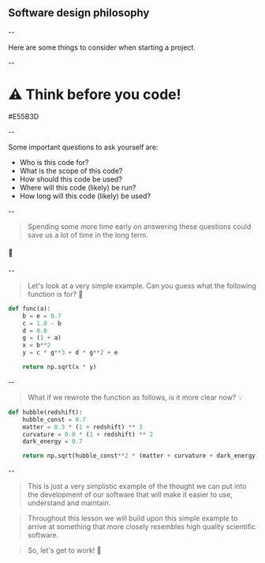 ## Software design philosophy

--

Here are some things to consider when starting a project.

--

# ⚠️ Think before you code!

<background>#E55B3D</background> 

--

Some important questions to ask yourself are:

+ Who is this code for?
+ What is the scope of this code?
+ How should this code be used?
+ Where will this code (likely) be run?
+ How long will this code (likely) be used?

--

> Spending some more time early on answering these questions could save us a lot of time in the long term.

#### 🧐

--

> Let's look at a very simple example. Can you guess what the following function is for? 🤔

```python
def func(a):
    b = e = 0.7
    c = 1.0 - b
    d = 0.0
    g = (1 + a)
    x = b**2
    y = c * g**3 + d * g**2 + e

    return np.sqrt(x * y)
```

--

> What if we rewrote the function as follows, is it more clear now? 💡

```python
def hubble(redshift):
    hubble_const = 0.7
    matter = 0.3 * (1 + redshift) ** 3
    curvature = 0.0 * (1 + redshift) ** 2
    dark_energy = 0.7

    return np.sqrt(hubble_const**2 * (matter + curvature + dark_energy))
```

--

> This is just a very simplistic example of the thought we can put into the development of our software that will make it easier to use, understand and maintain.

> Throughout this lesson we will build upon this simple example to arrive at something that more closely resembles high quality scientific software.

> So, let's get to work! 💪